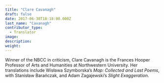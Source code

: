 ```yaml
---
title: "Clare Cavanagh"
draft: false
date: 2017-06-30T18:18:00.000Z
last_name: "Cavanagh"
contributor_type:
  - Translator
image:
description:
weight:
---
```


Winner of the NBCC in criticism, Clare Cavanagh is the Frances Hooper Professor of Arts and Humanities at Northwestern University. Her translations include Wisława Szymborska’s _Map: Collected and Last Poems_, with Stanisław Barańczak, and Adam Zagajewski’s _Slight Exaggeration_.

